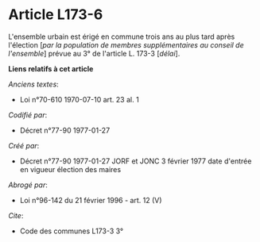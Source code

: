# Article L173-6

L'ensemble urbain est érigé en commune trois ans au plus tard après l'élection [*par la population de membres supplémentaires
au conseil de l'ensemble*] prévue au 3° de l'article L. 173-3 [*délai*].

**Liens relatifs à cet article**

_Anciens textes_:

  - Loi n°70-610 1970-07-10 art. 23 al. 1

_Codifié par_:

  - Décret n°77-90 1977-01-27

_Créé par_:

  - Décret n°77-90 1977-01-27 JORF et JONC 3 février 1977 date d'entrée en vigueur élection des maires

_Abrogé par_:

  - Loi n°96-142 du 21 février 1996 - art. 12 (V)

_Cite_:

  - Code des communes L173-3 3°
